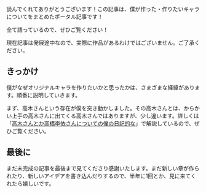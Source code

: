 読んでくれてありがとうございます！この記事は、僕が作った・作りたいキャラについてをまとめたポータル記事です！

全て語っているので、ぜひご覧ください！

現在記事は発展途中なので、実際に作品があるわけではございません。ご了承ください。

## きっかけ
僕がなぜオリジナルキャラを作りたいかと思ったかは、さまざまな経緯があります。順番に説明していきます。

まず、高木さんという存在が僕を突き動かしました。その高木さんとは、からかい上手の高木さんに出てくる高木さんではありますが、少し違います。詳しくは「[高木さんとか高橋李依さんについての僕の日記的な](https://www.miharu.blog/Novel/%E9%AB%98%E6%9C%A8%E3%81%95%E3%82%93%E3%81%A8%E3%81%8B%E9%AB%98%E6%A9%8B%E6%9D%8E%E4%BE%9D%E3%81%95%E3%82%93%E3%81%AB%E3%81%A4%E3%81%84%E3%81%A6%E3%81%AE%E5%83%95%E3%81%AE%E6%97%A5%E8%A8%98%E7%9A%84%E3%81%AA/)」で解説しているので、ぜひご覧ください。

## 最後に
まだ未完成の記事を最後まで見てくださり感謝いたします。まだ新しい章が作られたり、新しいアイデアを書き込んだりするので、半年に1回とか、見に来てくれたら嬉しいです。

